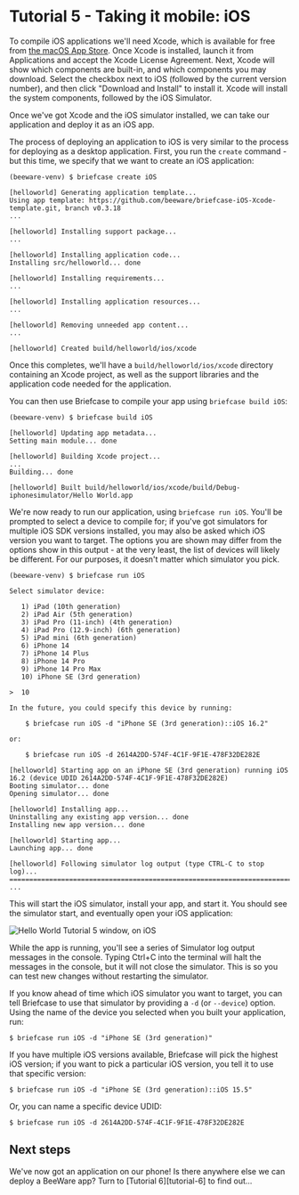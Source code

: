 # Tutorial 5 - Taking it mobile: iOS

To compile iOS applications we'll need Xcode, which is available for
free from [the macOS App
Store](https://apps.apple.com/au/app/xcode/id497799835?mt=12). Once
Xcode is installed, launch it from Applications and accept the Xcode
License Agreement. Next, Xcode will show which components are built-in,
and which components you may download. Select the checkbox next to iOS
(followed by the current version number), and then click "Download and
Install" to install it. Xcode will install the system components,
followed by the iOS Simulator.

Once we've got Xcode and the iOS simulator installed, we can take our
application and deploy it as an iOS app.

The process of deploying an application to iOS is very similar to the
process for deploying as a desktop application. First, you run the
`create` command -but this time, we specify that we want to create an
iOS application:

```console
(beeware-venv) $ briefcase create iOS

[helloworld] Generating application template...
Using app template: https://github.com/beeware/briefcase-iOS-Xcode-template.git, branch v0.3.18
...

[helloworld] Installing support package...
...

[helloworld] Installing application code...
Installing src/helloworld... done

[helloworld] Installing requirements...
...

[helloworld] Installing application resources...
...

[helloworld] Removing unneeded app content...
...

[helloworld] Created build/helloworld/ios/xcode
```

Once this completes, we'll have a `build/helloworld/ios/xcode` directory
containing an Xcode project, as well as the support libraries and the
application code needed for the application.

You can then use Briefcase to compile your app using
`briefcase build iOS`:

```console
(beeware-venv) $ briefcase build iOS

[helloworld] Updating app metadata...
Setting main module... done

[helloworld] Building Xcode project...
...
Building... done

[helloworld] Built build/helloworld/ios/xcode/build/Debug-iphonesimulator/Hello World.app
```

We're now ready to run our application, using `briefcase run iOS`.
You'll be prompted to select a device to compile for; if you've got
simulators for multiple iOS SDK versions installed, you may also be
asked which iOS version you want to target. The options you are shown
may differ from the options show in this output - at the very least, the
list of devices will likely be different. For our purposes, it doesn't
matter which simulator you pick.

```console
(beeware-venv) $ briefcase run iOS

Select simulator device:

   1) iPad (10th generation)
   2) iPad Air (5th generation)
   3) iPad Pro (11-inch) (4th generation)
   4) iPad Pro (12.9-inch) (6th generation)
   5) iPad mini (6th generation)
   6) iPhone 14
   7) iPhone 14 Plus
   8) iPhone 14 Pro
   9) iPhone 14 Pro Max
   10) iPhone SE (3rd generation)

>  10

In the future, you could specify this device by running:

    $ briefcase run iOS -d "iPhone SE (3rd generation)::iOS 16.2"

or:

    $ briefcase run iOS -d 2614A2DD-574F-4C1F-9F1E-478F32DE282E

[helloworld] Starting app on an iPhone SE (3rd generation) running iOS 16.2 (device UDID 2614A2DD-574F-4C1F-9F1E-478F32DE282E)
Booting simulator... done
Opening simulator... done

[helloworld] Installing app...
Uninstalling any existing app version... done
Installing new app version... done

[helloworld] Starting app...
Launching app... done

[helloworld] Following simulator log output (type CTRL-C to stop log)...
===========================================================================
...
```

This will start the iOS simulator, install your app, and start it. You
should see the simulator start, and eventually open your iOS
application:

![Hello World Tutorial 5 window, on iOS](/tutorial/images/iOS/tutorial-5.png)

While the app is running, you'll see a series of Simulator log output
messages in the console. Typing Ctrl+C into the terminal will halt the
messages in the console, but it will not close the simulator. This is so
you can test new changes without restarting the simulator.

If you know ahead of time which iOS simulator you want to target, you
can tell Briefcase to use that simulator by providing a `-d` (or
`--device`) option. Using the name of the device you selected when you
built your application, run:

```console
$ briefcase run iOS -d "iPhone SE (3rd generation)"
```

If you have multiple iOS versions available, Briefcase will pick the
highest iOS version; if you want to pick a particular iOS version, you
tell it to use that specific version:

```console
$ briefcase run iOS -d "iPhone SE (3rd generation)::iOS 15.5"
```

Or, you can name a specific device UDID:

```console
$ briefcase run iOS -d 2614A2DD-574F-4C1F-9F1E-478F32DE282E
```

## Next steps

We've now got an application on our phone! Is there anywhere else we can
deploy a BeeWare app? Turn to
[Tutorial 6][tutorial-6] to find
out...
